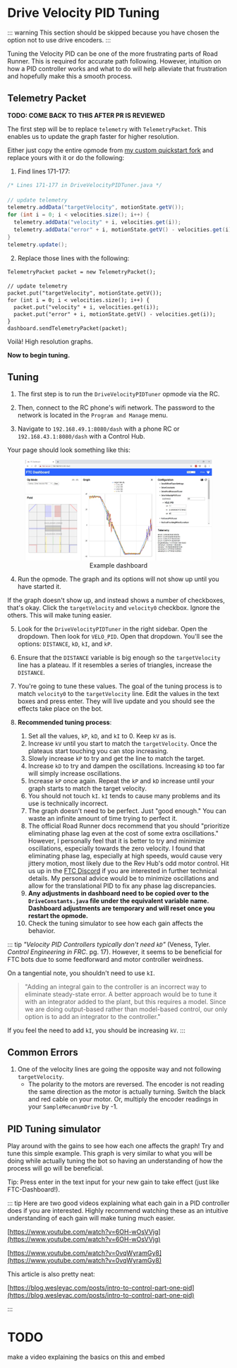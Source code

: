 # Drive Velocity PID Tuning

<HideAyudeWrapper :skipIfDriveEncoders="true">
::: warning
This section should be skipped because you have chosen the option not to use drive encoders.
:::
</HideAyudeWrapper>

Tuning the Velocity PID can be one of the more frustrating parts of Road Runner. This is required for accurate path following. However, intuition on how a PID controller works and what to do will help alleviate that frustration and hopefully make this a smooth process.

## Telemetry Packet

**TODO: COME BACK TO THIS AFTER PR IS REVIEWED**

The first step will be to replace `telemetry` with `TelemetryPacket`. This enables us to update the graph faster for higher resolution.

Either just copy the entire opmode from [my custom quickstart fork](https://github.com/NoahBres/road-runner-quickstart/blob/master/TeamCode/src/main/java/org/firstinspires/ftc/teamcode/drive/opmode/DriveVelocityPIDTuner.java) and replace yours with it or do the following:

1. Find lines 171-177:

```java
/* Lines 171-177 in DriveVelocityPIDTuner.java */

// update telemetry
telemetry.addData("targetVelocity", motionState.getV());
for (int i = 0; i < velocities.size(); i++) {
  telemetry.addData("velocity" + i, velocities.get(i));
  telemetry.addData("error" + i, motionState.getV() - velocities.get(i));
}
telemetry.update();
```

2. Replace those lines with the following:

```java{1,4,6,7,9}
TelemetryPacket packet = new TelemetryPacket();

// update telemetry
packet.put("targetVelocity", motionState.getV());
for (int i = 0; i < velocities.size(); i++) {
  packet.put("velocity" + i, velocities.get(i));
  packet.put("error" + i, motionState.getV() - velocities.get(i));
}
dashboard.sendTelemetryPacket(packet);
```

Voilà! High resolution graphs.

**Now to begin tuning.**

## Tuning

1. The first step is to run the `DriveVelocityPIDTuner` opmode via the RC.

2. Then, connect to the RC phone's wifi network. The password to the network is located in the `Program and Manage` menu.

3. Navigate to `192.168.49.1:8080/dash` with a phone RC or `192.168.43.1:8080/dash` with a Control Hub.

Your page should look something like this:

<figure align="center">
    <div class="relative">
      <img src="./assets/drive-velocity-pid-tuning/example-dashboard-half.jpg">
      <div class="absolute top-0 left-0 w-full h-full pointer-events-none" style="box-shadow: inset 0 2px 6px 2px rgba(0, 0, 0, 0.06)"></div>
    </div>
    <figcaption class="mt-2 text-sm text-gray-600">Example dashboard</figcaption>
</figure>

4. Run the opmode. The graph and its options will not show up until you have started it.

If the graph doesn't show up, and instead shows a number of checkboxes, that's okay. Click the `targetVelocity` and `velocity0` checkbox. Ignore the others. This will make tuning easier.

5. Look for the `DriveVelocityPIDTuner` in the right sidebar. Open the dropdown. Then look for `VELO_PID`. Open that dropdown. You'll see the options: `DISTANCE`, `kD`, `kI`, and `kP`.

6. Ensure that the `DISTANCE` variable is big enough so the `targetVelocity` line has a plateau. If it resembles a series of triangles, increase the `DISTANCE`.

7. You're going to tune these values. The goal of the tuning process is to match `velocity0` to the `targetVelocity` line. Edit the values in the text boxes and press enter. They will live update and you should see the effects take place on the bot.

8. **Recommended tuning process**:
   1. Set all the values, `kP`, `kD`, and `kI` to 0. Keep `kV` as is.
   2. Increase `kV` until you start to match the `targetVelocity`. Once the plateaus start touching you can stop increasing.
   3. Slowly increase `kP` to try and get the line to match the target.
   4. Increase `kD` to try and dampen the oscillations. Increasing `kD` too far will simply increase oscillations.
   5. Increase `kP` once again. Repeat the `kP` and `kD` increase until your graph starts to match the target velocity.
   6. You should not touch `kI`. `kI` tends to cause many problems and its use is technically incorrect.
   7. The graph doesn't need to be perfect. Just "good enough." You can waste an infinite amount of time trying to perfect it.
   8. The official Road Runner docs recommend that you should "prioritize eliminating phase lag even at the cost of some extra oscillations." However, I personally feel that it is better to try and minimize oscillations, especially towards the zero velocity. I found that eliminating phase lag, especially at high speeds, would cause very jittery motion, most likely due to the Rev Hub's odd motor control. Hit us up in the [FTC Discord](https://discord.gg/first-tech-challenge) if you are interested in further technical details. My personal advice would be to minimize oscillations and allow for the translational PID to fix any phase lag discrepancies.
   9. **Any adjustments in dashboard need to be copied over to the `DriveConstants.java` file under the equivalent variable name. Dashboard adjustments are temporary and will reset once you restart the opmode.**
   10. Check the tuning simulator to see how each gain affects the behavior.

::: tip
_"Velocity PID Controllers typically don't need `kD`"_ (Veness, Tyler. _Control Engineering in FRC_. pg. 17). However, it seems to be beneficial for FTC bots due to some feedforward and motor controller weirdness.

On a tangential note, you shouldn't need to use `kI`.

> "Adding an integral gain to the controller is an incorrect way to eliminate steady-state error. A better approach would be to tune it with an integrator added to the plant, but this requires a model. Since we are doing output-based rather than model-based control, our only option is to add an integrator to the controller."

If you feel the need to add `kI`, you should be increasing `kV`.
:::

## Common Errors

1. One of the velocity lines are going the opposite way and not following `targetVelocity`.
   - The polarity to the motors are reversed. The encoder is not reading the same direction as the motor is actually turning. Switch the black and red cable on your motor. Or, multiply the encoder readings in your `SampleMecanumDrive` by -1.

## PID Tuning simulator

<ClientOnly>
  <VeloPIDTuning-PIDTuningSimulator class="m-4" graphHeight="30rem" />
</ClientOnly>

Play around with the gains to see how each one affects the graph! Try and tune this simple example. This graph is very similar to what you will be doing while actually tuning the bot so having an understanding of how the process will go will be beneficial.

Tip: Press enter in the text input for your new gain to take effect (just like FTC-Dashboard!).

::: tip
Here are two good videos explaining what each gain in a PID controller does if you are interested. Highly recommend watching these as an intuitive understanding of each gain will make tuning much easier.

[https://www.youtube.com/watch?v=6OH-wOsVVjg](https://www.youtube.com/watch?v=6OH-wOsVVjg)

[https://www.youtube.com/watch?v=0vqWyramGy8](https://www.youtube.com/watch?v=0vqWyramGy8)

This article is also pretty neat:

[https://blog.wesleyac.com/posts/intro-to-control-part-one-pid](https://blog.wesleyac.com/posts/intro-to-control-part-one-pid)

:::

# TODO

make a video explaining the basics on this and embed

